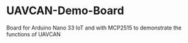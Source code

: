 # UAVCAN-Demo-Board
Board for Arduino Nano 33 IoT and with MCP2515 to demonstrate the functions of UAVCAN

